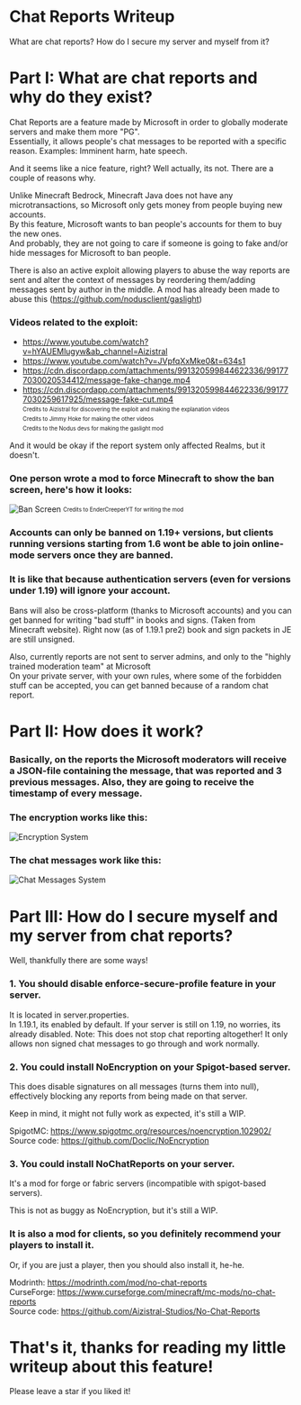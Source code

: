 # Chat Reports Writeup
What are chat reports? How do I secure my server and myself from it?

# Part I: What are chat reports and why do they exist?
Chat Reports are a feature made by Microsoft in order to globally moderate servers and make them more "PG".<br>
Essentially, it allows people's chat messages to be reported with a specific reason. Examples: Imminent harm, hate speech.

And it seems like a nice feature, right? Well actually, its not. There are a couple of reasons why.

Unlike Minecraft Bedrock, Minecraft Java does not have any microtransactions, so Microsoft only gets money from people buying new accounts.<br>
By this feature, Microsoft wants to ban people's accounts for them to buy the new ones.<br>
And probably, they are not going to care if someone is going to fake and/or hide messages for Microsoft to ban people.<br>

There is also an active exploit allowing players to abuse the way reports are sent and alter the context of messages by reordering them/adding messages sent by author in the middle. A mod has already been made to abuse this (https://github.com/nodusclient/gaslight)

### Videos related to the exploit:
- https://www.youtube.com/watch?v=hYAUEMlugyw&ab_channel=Aizistral
- https://www.youtube.com/watch?v=JVpfqXxMke0&t=634s1
- https://cdn.discordapp.com/attachments/991320599844622336/991777030020534412/message-fake-change.mp4
- https://cdn.discordapp.com/attachments/991320599844622336/991777030259617925/message-fake-cut.mp4<br>
<sub><sup>Credits to Aizistral for discovering the exploit and making the explanation videos</sup></sub><br>
<sub><sup>Credits to Jimmy Hoke for making the other videos</sup></sub><br>
<sub><sup>Credits to the Nodus devs for making the gaslight mod</sup></sub>

And it would be okay if the report system only affected Realms, but it doesn't.<br>
### One person wrote a mod to force Minecraft to show the ban screen, here's how it looks:
![Ban Screen](https://i.redd.it/hoyh22jsh9791.png "Image")
<sub><sup>Credits to EnderCreeperYT for writing the mod</sup></sub>

### Accounts can only be banned on 1.19+ versions, but clients running versions starting from 1.6 wont be able to join online-mode servers once they are banned.<br>
### It is like that because authentication servers (even for versions under 1.19) will ignore your account.

Bans will also be cross-platform (thanks to Microsoft accounts) and you can get banned for writing "bad stuff" in books and signs. (Taken from Minecraft website). Right now (as of 1.19.1 pre2) book and sign packets in JE are still unsigned.

Also, currently reports are not sent to server admins, and only to the "highly trained moderation team" at Microsoft<br>
On your private server, with your own rules, where some of the forbidden stuff can be accepted, you can get banned because of a random chat report.

# Part II: How does it work?

### Basically, on the reports the Microsoft moderators will receive a JSON-file containing the message, that was reported and 3 previous messages. Also, they are going to receive the timestamp of every message.

### The encryption works like this:
![Encryption System](https://media.discordapp.net/attachments/990870051722756196/990879172949864448/unknown.png?width=1440&height=643 "Image")

### The chat messages work like this:
![Chat Messages System](https://media.discordapp.net/attachments/990870051722756196/990880992476684308/unknown.png?width=1335&height=676 "Image")

# Part III: How do I secure myself and my server from chat reports?
Well, thankfully there are some ways!

### 1. You should disable enforce-secure-profile feature in your server.
It is located in server.properties.<br>
In 1.19.1, its enabled by default. If your server is still on 1.19, no worries, its already disabled.
Note: This does not stop chat reporting altogether! It only allows non signed chat messages to go through and work normally.

### 2. You could install NoEncryption on your Spigot-based server.
This does disable signatures on all messages (turns them into null), effectively blocking any reports from being made on that server.

Keep in mind, it might not fully work as expected, it's still a WIP.

SpigotMC: https://www.spigotmc.org/resources/noencryption.102902/<br>
Source code: https://github.com/Doclic/NoEncryption

### 3. You could install NoChatReports on your server.
It's a mod for forge or fabric servers (incompatible with spigot-based servers).

This is not as buggy as NoEncryption, but it's still a WIP.

### It is also a mod for clients, so you definitely recommend your players to install it.
Or, if you are just a player, then you should also install it, he-he.

Modrinth: https://modrinth.com/mod/no-chat-reports<br>
CurseForge: https://www.curseforge.com/minecraft/mc-mods/no-chat-reports<br>
Source code: https://github.com/Aizistral-Studios/No-Chat-Reports

# That's it, thanks for reading my little writeup about this feature!
Please leave a star if you liked it!

